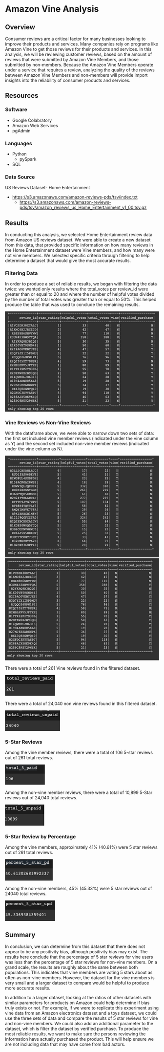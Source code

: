 # Amazon Vine Analysis

## Overview

Consumer reviews are a critical factor for many businesses looking to improve their products and services.  Many companies rely on programs like Amazon Vine to get those reviews for their products and services.  In this analysis, we will be reviewing customer reviews, based on the amount of reviews that were submitted by Amazon Vine Members, and those submitted by non-members.  Because the Amazon Vine Members operate under a service that requires a review, analyzing the quality of the reviews between Amazon Vine Members and non-members will provide import insights into the reliability of consumer products and services.

## Resources

### Software
- Google Colabratory
- Amazon Web Services
- pgAdmin

### Languages
- Python
  - pySpark
- SQL

### Data Source

US Reviews Dataset- Home Entertainment
- https://s3.amazonaws.com/amazon-reviews-pds/tsv/index.txt
  - https://s3.amazonaws.com/amazon-reviews-pds/tsv/amazon_reviews_us_Home_Entertainment_v1_00.tsv.gz




## Results

In conducting this analysis, we selected Home Entertainment review data from Amazon US reviews dataset.  We were able to create a new dataset from this data, that provided specific information on how many reviews in the Home Entertainment dataset were Vine members, and how many were not vine members.  We selected specific criteria through filtering to help determine a dataset that would give the most accurate results.

### Filtering Data

In order to produce a set of reliable results, we began with filtering the data twice: we wanted only results where the total_votes per review_id were greater than or equal to 20 and where the number of helpful votes divided by the number of total votes was greater than or equal to 50%.  This helped produce the table that was used to conclude the remaining results.


![helpful votes](Resources/helpfulvotes.png)



### Vine Reviews vs Non-Vine Reviews

With the dataframe above, we were able to narrow down two sets of data: the first set included vine member reviews (indicated under the vine column as Y) and the second set included non-vine member reviews (indicated under the vine column as N).  

![vine members](Resources/vinemembers.png)
![non-vine members](Resources/nonvinemembers.png)


There were a total of 261 Vine reviews found in the filtered dataset.  

![vine members](Resources/totalvinemembers.png)



There were a total of 24,040 non vine reviews found in this filtered dataset.

![non-vine members](Resources/totalnonvinemembers.png)


### 5-Star Reviews

Among the vine member reviews, there were a total of 106 5-star reviews out of 261 total reviews.

![vine members](Resources/totalvine5.png)

Among the non-vine member reviews, there were a total of 10,899 5-Star reviews out of 24,040 total reviews.

![non-vine members](Resources/totalnonvine5.png)


### 5-Star Review by Percentage

Among the vine members, approximately 41% (40.61%) were 5 star reviews out of 261 total reviews.

![vine members](Resources/vinepercent.png)

Among the non-vine members, 45% (45.33%) were 5 star reviews out of 24040 total reviews.

![non-vine members](Resources/nonvinepercent.png)


## Summary

In conclusion, we can determine from this dataset that there does not appear to be any positivity bias, although positivity bias may exist.  The results here conclude that the percentage of 5 star reviews for vine users was less than the percentage of 5 star reviews for non-vine members.  On a grand scale, the results are roughly about the same between both populations.  This indicates that vine members are voting 5 stars about as often as non-vine members.  However, the dataset for the vine members is very small and a larger dataset to compare would be helpful to produce more accurate results.

In addition to a larger dataset, looking at the ratios of other datasets with similar parameters for products on Amazon could help determine if bias truly exists or not. For example, if we were to replicate this experiment using vine data from an Amazon electronics dataset and a toys dataset, we could use the three sets of data and compare the results of 5 star reviews for vine and non-vine members.  We could also add an additional parameter to the dataset, which is filter the dataset by verified purchase.  To produce the most reliable results, we want to make sure the persons reviewing the information have actually purchased the product.  This will help ensure we are not including data that may have come from bad actors.  

